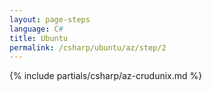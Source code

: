 ```yaml
---
layout: page-steps
language: C#
title: Ubuntu 
permalink: /csharp/ubuntu/az/step/2
---
```


{% include partials/csharp/az-crudunix.md %}
